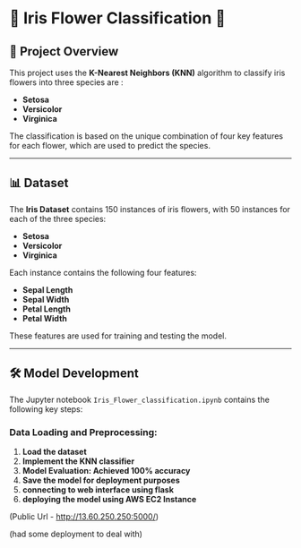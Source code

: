 # 🌸 Iris Flower Classification 🌸

## 📝 Project Overview

This project uses the **K-Nearest Neighbors (KNN)** algorithm to classify iris flowers into three species are :

- **Setosa**
- **Versicolor**
- **Virginica**

The classification is based on the unique combination of four key features for each flower, which are used to predict the species.

---

## 📊 Dataset

The **Iris Dataset** contains 150 instances of iris flowers, with 50 instances for each of the three species:

- **Setosa**
- **Versicolor**
- **Virginica**

Each instance contains the following four features:

- **Sepal Length**
- **Sepal Width**
- **Petal Length**
- **Petal Width**

These features are used for training and testing the model.

---

## 🛠️ Model Development

The Jupyter notebook `Iris_Flower_classification.ipynb` contains the following key steps:

### Data Loading and Preprocessing:

1. **Load the dataset**
2. **Implement the KNN classifier**
3. **Model Evaluation: Achieved 100% accuracy**
4. **Save the model for deployment purposes**
5. **connecting to web interface using flask**
6. **deploying the model using AWS EC2 Instance**

(Public Url - http://13.60.250.250:5000/)

(had some deployment to deal with)


